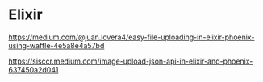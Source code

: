 # Elixir

https://medium.com/@juan.lovera4/easy-file-uploading-in-elixir-phoenix-using-waffle-4e5a8e4a57bd

https://sisccr.medium.com/image-upload-json-api-in-elixir-and-phoenix-637450a2d041